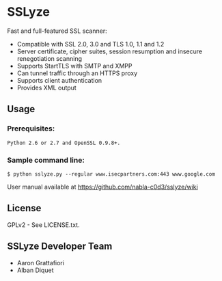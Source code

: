 SSLyze
======

Fast and full-featured SSL scanner:
* Compatible with SSL 2.0, 3.0 and TLS 1.0, 1.1 and 1.2
* Server certificate, cipher suites, session resumption and insecure renegotiation scanning
* Supports StartTLS with SMTP and XMPP
* Can tunnel traffic through an HTTPS proxy
* Supports client authentication
* Provides XML output

Usage
-----

### Prerequisites: 
	Python 2.6 or 2.7 and OpenSSL 0.9.8+.

### Sample command line:
	$ python sslyze.py --regular www.isecpartners.com:443 www.google.com

User manual available at https://github.com/nabla-c0d3/sslyze/wiki

License
--------
GPLv2 - See LICENSE.txt.


SSLyze Developer Team 
---------------------
* Aaron Grattafiori
* Alban Diquet  
